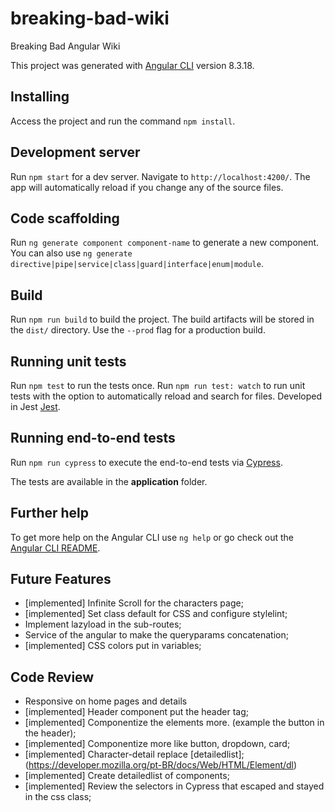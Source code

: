 # breaking-bad-wiki

Breaking Bad Angular Wiki

This project was generated with [Angular CLI](https://github.com/angular/angular-cli) version 8.3.18.

## Installing

Access the project and run the command `npm install`.

## Development server

Run `npm start` for a dev server. Navigate to `http://localhost:4200/`. The app will automatically reload if you change any of the source files.

## Code scaffolding

Run `ng generate component component-name` to generate a new component. You can also use `ng generate directive|pipe|service|class|guard|interface|enum|module`.

## Build

Run `npm run build` to build the project. The build artifacts will be stored in the `dist/` directory. Use the `--prod` flag for a production build.

## Running unit tests

Run `npm test` to run the tests once.
Run `npm run test: watch` to run unit tests with the option to automatically reload and search for files.
Developed in Jest [Jest](https://jestjs.io/).

## Running end-to-end tests

Run `npm run cypress` to execute the end-to-end tests via [Cypress](https://docs.cypress.io/guides/overview/why-cypress.html).

The tests are available in the <b>application</b> folder.

## Further help

To get more help on the Angular CLI use `ng help` or go check out the [Angular CLI README](https://github.com/angular/angular-cli/blob/master/README.md).

## Future Features

- [implemented] Infinite Scroll for the characters page;
- [implemented] Set class default for CSS and configure stylelint;
- Implement lazyload in the sub-routes;
- Service of the angular to make the queryparams concatenation;
- [implemented] CSS colors put in variables;

## Code Review

- Responsive on home pages and details
- [implemented] Header component put the header tag;
- [implemented] Componentize the elements more. (example the button in the header);
- [implemented] Componentize more like button, dropdown, card;
- [implemented] Character-detail replace [detailedlist]; (https://developer.mozilla.org/pt-BR/docs/Web/HTML/Element/dl)
- [implemented] Create detailedlist of components;
- [implemented] Review the selectors in Cypress that escaped and stayed in the css class;
